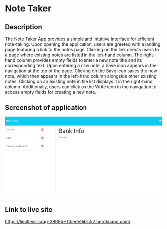 # Note Taker

## Description
The Note Taker App provides a simple and intuitive interface for efficient note-taking. Upon opening the application, users are greeted with a landing page featuring a link to the notes page. Clicking on the link directs users to a page where existing notes are listed in the left-hand column. The right-hand column provides empty fields to enter a new note title and its corresponding text. Upon entering a new note, a Save icon appears in the navigation at the top of the page. Clicking on the Save icon saves the new note, which then appears in the left-hand column alongside other existing notes. Clicking on an existing note in the list displays it in the right-hand column. Additionally, users can click on the Write icon in the navigation to access empty fields for creating a new note.

## Screenshot of application
<img title="Note Taker" alt="Screenshot of Note Taker App" src="public\assets\notetakerscreenshot.png">

## Link to live site
https://limitless-crag-38685-01bede9d7c52.herokuapp.com/


